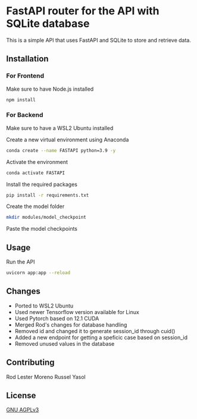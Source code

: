 # FastAPI router for the API with SQLite database

This is a simple API that uses FastAPI and SQLite to store and retrieve data.



## Installation


### For Frontend

Make sure to have Node.js installed

```bash
npm install
```


### For Backend

Make sure to have a WSL2 Ubuntu installed 

Create a new virtual environment using Anaconda

```bash
conda create --name FASTAPI python=3.9 -y
```


Activate the environment

```bash
conda activate FASTAPI
```


Install the required packages

```bash
pip install -r requirements.txt
```


Create the model folder
    
```bash
mkdir modules/model_checkpoint
```

Paste the model checkpoints



## Usage

Run the API

```bash
uvicorn app:app --reload
```



## Changes

- Ported to WSL2 Ubuntu
- Used newer Tensorflow version available for Linux
- Used Pytorch based on 12.1 CUDA
- Merged Rod's changes for database handling
- Removed id and changed it to generate session_id through cuid()
- Added a new endpoint for getting a speficic case based on session_id
- Removed unused values in the database



## Contributing

Rod Lester Moreno
Russel Yasol

## License
[GNU AGPLv3](https://choosealicense.com/licenses/agpl-3.0/)
